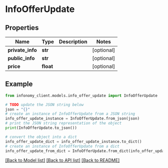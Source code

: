 # InfoOfferUpdate


## Properties

Name | Type | Description | Notes
------------ | ------------- | ------------- | -------------
**private_info** | **str** |  | [optional] 
**public_info** | **str** |  | [optional] 
**price** | **float** |  | [optional] 

## Example

```python
from infonomy_client.models.info_offer_update import InfoOfferUpdate

# TODO update the JSON string below
json = "{}"
# create an instance of InfoOfferUpdate from a JSON string
info_offer_update_instance = InfoOfferUpdate.from_json(json)
# print the JSON string representation of the object
print(InfoOfferUpdate.to_json())

# convert the object into a dict
info_offer_update_dict = info_offer_update_instance.to_dict()
# create an instance of InfoOfferUpdate from a dict
info_offer_update_from_dict = InfoOfferUpdate.from_dict(info_offer_update_dict)
```
[[Back to Model list]](../README.md#documentation-for-models) [[Back to API list]](../README.md#documentation-for-api-endpoints) [[Back to README]](../README.md)


